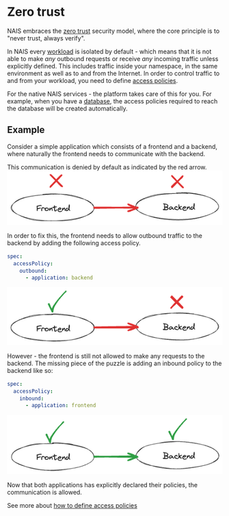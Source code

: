 # Zero trust

NAIS embraces the [zero trust](https://en.wikipedia.org/wiki/Zero_trust_security_model) security model, where the core principle is to "never trust, always verify".

In NAIS every [workload](./workloads/README.md) is isolated by default - which means that it is not able to make _any_ outbound requests or receive _any_ incoming traffic unless explicitly defined. This includes traffic inside your namespace, in the same environment as well as to and from the Internet.
In order to control traffic to and from your workload, you need to define [access policies](../how-to-guides/access-policies.md).

For the native NAIS services - the platform takes care of this for you. For example, when you have a [database](../how-to-guides/persistence/postgres.md), the access policies required to reach the database will be created automatically.

## Example

Consider a simple application which consists of a frontend and a backend, where naturally the frontend needs to communicate with the backend.

This communication is denied by default as indicated by the red arrow.
![access-policy-1](../assets/access-policy-1.png)

In order to fix this, the frontend needs to allow outbound traffic to the backend by adding the following access policy.

```yaml
spec:
  accessPolicy:
    outbound:
      - application: backend
```

![access-policy-2](../assets/access-policy-2.png)

However - the frontend is still not allowed to make any requests to the backend.
The missing piece of the puzzle is adding an inbound policy to the backend like so:

```yaml
spec:
  accessPolicy:
    inbound:
      - application: frontend
```

![access-policy-3](../assets/access-policy-3.png)

Now that both applications has explicitly declared their policies, the communication is allowed.

See more about [how to define access policies](../how-to-guides/access-policies.md)
